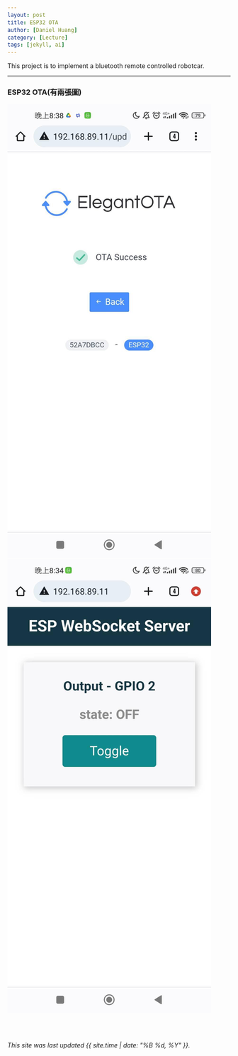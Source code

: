 ```yaml
---
layout: post
title: ESP32 OTA
author: [Daniel Huang]
category: [Lecture]
tags: [jekyll, ai]
---
```


This project is to implement a bluetooth remote controlled robotcar.

---


### ESP32 OTA(有兩張圖)
![](https://github.com/xxhuang0913/MCU-project/blob/main/images/344444730_622339293130064_2887995541028159185_n.jpg?raw=true)
![](https://github.com/xxhuang0913/MCU-project/blob/main/images/344462983_2130604547145895_1719782510158353259_n.jpg?raw=true)


<br>
<br>

*This site was last updated {{ site.time | date: "%B %d, %Y" }}.*

